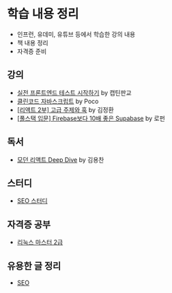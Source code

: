 # 학습 내용 정리

- 인프런, 유데미, 유튜브 등에서 학습한 강의 내용
- 책 내용 정리
- 자격증 준비

## 강의

- [실전 프론트엔드 테스트 시작하기](<lecture/실전%20프론트엔드%20테스트%20시작하기(by%20캡틴판교)/README.md>) by 캡틴판교
- [클린코드 자바스크립트](<lecture/클린코드%20자바스크립트(by%20Poco)/README.md>) by Poco
- [[리액트 2부] 고급 주제와 훅](<lecture/[리액트 2부] 고급 주제와 훅(by 김정환)>) by 김정환
- [[풀스택 입문] Firebase보다 10배 좋은 Supabase](<lecture/[풀스택 입문] Firebase보다 10배 좋은 Supabase(by 로펀)/>) by 로펀

## 독서

- [모던 리액트 Deep Dive](books/모던%20리액트%20Deep%20Dive/README.md) by 김용찬

## 스터디

- [SEO 스터디](study/SEO%20study/SEO.md)

## 자격증 공부

- [리눅스 마스터 2급](certificate/리눅스%20마스터%202급/README.md)

## 유용한 글 정리

- [SEO](article/README.md#seo)
